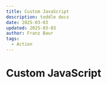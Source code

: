 ```yaml
---
title: Custom JavaScript
description: toddle docs
date: 2025-03-03
updated: 2025-03-03
author: Franz Baur
tags: 
  - Action
---
```


# Custom JavaScript
